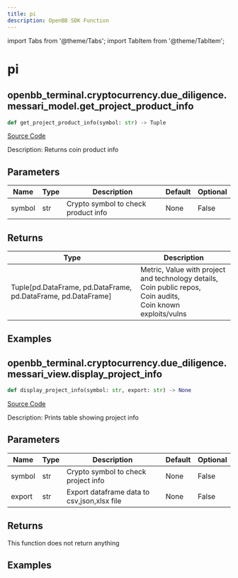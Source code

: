 ```yaml
---
title: pi
description: OpenBB SDK Function
---
```


import Tabs from '@theme/Tabs';
import TabItem from '@theme/TabItem';

# pi

<Tabs>
<TabItem value="model" label="Model" default>

## openbb_terminal.cryptocurrency.due_diligence.messari_model.get_project_product_info

```python title='openbb_terminal/cryptocurrency/due_diligence/messari_model.py'
def get_project_product_info(symbol: str) -> Tuple
```
[Source Code](https://github.com/OpenBB-finance/OpenBBTerminal/tree/main/openbb_terminal/cryptocurrency/due_diligence/messari_model.py#L353)

Description: Returns coin product info

## Parameters

| Name | Type | Description | Default | Optional |
| ---- | ---- | ----------- | ------- | -------- |
| symbol | str | Crypto symbol to check product info | None | False |

## Returns

| Type | Description |
| ---- | ----------- |
| Tuple[pd.DataFrame, pd.DataFrame, pd.DataFrame, pd.DataFrame] | Metric, Value with project and technology details,<br/>Coin public repos,<br/>Coin audits,<br/>Coin known exploits/vulns |

## Examples



</TabItem>
<TabItem value="view" label="View">

## openbb_terminal.cryptocurrency.due_diligence.messari_view.display_project_info

```python title='openbb_terminal/cryptocurrency/due_diligence/messari_view.py'
def display_project_info(symbol: str, export: str) -> None
```
[Source Code](https://github.com/OpenBB-finance/OpenBBTerminal/tree/main/openbb_terminal/cryptocurrency/due_diligence/messari_view.py#L470)

Description: Prints table showing project info

## Parameters

| Name | Type | Description | Default | Optional |
| ---- | ---- | ----------- | ------- | -------- |
| symbol | str | Crypto symbol to check project info | None | False |
| export | str | Export dataframe data to csv,json,xlsx file | None | False |

## Returns

This function does not return anything

## Examples



</TabItem>
</Tabs>